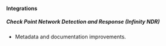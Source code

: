 
#### Integrations

##### Check Point Network Detection and Response (Infinity NDR)

- Metadata and documentation improvements.
